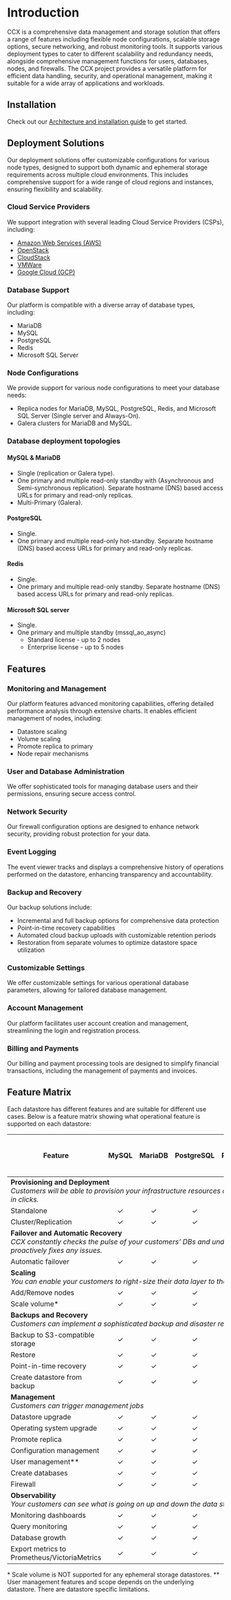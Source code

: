 # Introduction

CCX is a comprehensive data management and storage solution that offers a range of features including flexible node configurations, scalable storage options, secure networking, and robust monitoring tools. It supports various deployment types to cater to different scalability and redundancy needs, alongside comprehensive management functions for users, databases, nodes, and firewalls. The CCX project provides a versatile platform for efficient data handling, security, and operational management, making it suitable for a wide array of applications and workloads.

## Installation
Check out our [Architecture and installation guide](Installation/Index.md) to get started.

## Deployment Solutions

Our deployment solutions offer customizable configurations for various node types, designed to support both dynamic and ephemeral storage requirements across multiple cloud environments. This includes comprehensive support for a wide range of cloud regions and instances, ensuring flexibility and scalability.

### Cloud Service Providers

We support integration with several leading Cloud Service Providers (CSPs), including:

- [Amazon Web Services (AWS)](Installation/Cloud-Providers/aws.md)
- [OpenStack](Installation/Cloud-Providers/openstack.md)
- [CloudStack](Installation/Cloud-Providers/cloudstack.md)
- [VMWare](Installation/Cloud-Providers/vmware.md)
- [Google Cloud (GCP)](Installation/Cloud-Providers/gcp.md)
### Database Support

Our platform is compatible with a diverse array of database types, including:

- MariaDB
- MySQL
- PostgreSQL
- Redis
- Microsoft SQL Server

### Node Configurations

We provide support for various node configurations to meet your database needs:

- Replica nodes for MariaDB, MySQL, PostgreSQL, Redis, and Microsoft SQL Server (Single server and Always-On).
- Galera clusters for MariaDB and MySQL.

### Database deployment topologies

#### MySQL & MariaDB

- Single (replication or Galera type).
- One primary and multiple read-only standby with (Asynchronous and Semi-synchronous replication). Separate hostname (DNS) based access URLs for primary and read-only replicas.
- Multi-Primary (Galera).

#### PostgreSQL

- Single.
- One primary and multiple read-only hot-standby. Separate hostname (DNS) based access URLs for primary and read-only replicas.

#### Redis

- Single.
- One primary and multiple read-only standby. Separate hostname (DNS) based access URLs for primary and read-only replicas.

#### Microsoft SQL server

- Single.
- One primary and multiple standby (mssql_ao_async)
  - Standard license - up to 2 nodes
  - Enterprise license - up to 5 nodes

## Features

### Monitoring and Management

Our platform features advanced monitoring capabilities, offering detailed performance analysis through extensive charts. It enables efficient management of nodes, including:

- Datastore scaling
- Volume scaling
- Promote replica to primary
- Node repair mechanisms

### User and Database Administration

We offer sophisticated tools for managing database users and their permissions, ensuring secure access control.

### Network Security

Our firewall configuration options are designed to enhance network security, providing robust protection for your data.

### Event Logging

The event viewer tracks and displays a comprehensive history of operations performed on the datastore, enhancing transparency and accountability.

### Backup and Recovery

Our backup solutions include:

- Incremental and full backup options for comprehensive data protection
- Point-in-time recovery capabilities
- Automated cloud backup uploads with customizable retention periods
- Restoration from separate volumes to optimize datastore space utilization

### Customizable Settings

We offer customizable settings for various operational database parameters, allowing for tailored database management.

### Account Management

Our platform facilitates user account creation and management, streamlining the login and registration process.

### Billing and Payments

Our billing and payment processing tools are designed to simplify financial transactions, including the management of payments and invoices.

## Feature Matrix

Each datastore has different features and are suitable for different use cases. Below is a feature matrix showing what operational feature is supported on each datastore:

<table><thead>
  <tr>
    <th rowspan="2">Feature</th>
    <th rowspan="2">MySQL</th>
    <th rowspan="2">MariaDB</th>
    <th rowspan="2">PostgreSQL</th>
    <th rowspan="2">Redis</th>
    <th colspan="2">Microsoft SQL Server</th>
  </tr>
  <tr>
    <th>Standalone</th>
    <th colspan="2">AlwaysOn<br/>(Standard license)</th>
  </tr>
  </thead>
<tbody>
  <tr>
    <td colspan="7"><strong>Provisioning and Deployment</strong><br/><i>Customers will be able to provision your infrastructure resources and deploy a database on them in clicks.</i></td>
  </tr>
  <tr>
    <td>Standalone</td>
    <td><center>&check;</center></td>
    <td><center>&check;</center></td>
    <td><center>&check;</center></td>
    <td><center>&check;</center></td>
    <td><center>&check;</center></td>
    <td><center>&check;</center></td>
  </tr>
  <tr>
    <td>Cluster/Replication</td>
    <td><center>&check;</center></td>
    <td><center>&check;</center></td>
    <td><center>&check;</center></td>
    <td><center>&check;</center></td>
    <td><center>&cross;</center></td>
    <td><center>&check;</center></td>
  </tr>
  <tr>
    <td colspan="7"><strong>Failover and Automatic Recovery</strong><br/><i>CCX constantly checks the pulse of your customers’ DBs and underlying resources and proactively fixes any issues.</i></td>
  </tr>
  <tr>
    <td>Automatic failover</td>
    <td><center>&check;</center></td>
    <td><center>&check;</center></td>
    <td><center>&check;</center></td>
    <td><center>&check;</center></td>
    <td><center>&cross;</center></td>
    <td><center>&check;</center></td>
  </tr>
  <tr>
    <td colspan="7"><strong>Scaling</strong><br/><i>You can enable your customers to right-size their data layer to their specific requirements.</i></td>
  </tr>
  <tr>
    <td>Add/Remove nodes</td>
    <td><center>&check;</center></td>
    <td><center>&check;</center></td>
    <td><center>&check;</center></td>
    <td><center>&check;</center></td>
    <td><center>&cross;</center></td>
    <td><center>&check;</center></td>
  </tr>
  <tr>
    <td>Scale volume*</td>
    <td><center>&check;</center></td>
    <td><center>&check;</center></td>
    <td><center>&check;</center></td>
    <td><center>&check;</center></td>
    <td><center>&check;</center></td>
    <td><center>&check;</center></td>
  </tr>
  <tr>
    <td colspan="7"><strong>Backups and Recovery</strong><br/><i>Customers can implement a sophisticated backup and disaster recovery strategy.</i></td>
  </tr>
  <tr>
    <td>Backup to S3-compatible storage</td>
    <td><center>&check;</center></td>
    <td><center>&check;</center></td>
    <td><center>&check;</center></td>
    <td><center>&check;</center></td>
    <td><center>&check;</center></td>
    <td><center>&check;</center></td>
  </tr>
  <tr>
    <td>Restore</td>
    <td><center>&check;</center></td>
    <td><center>&check;</center></td>
    <td><center>&check;</center></td>
    <td><center>&check;</center></td>
    <td><center>&check;</center></td>
    <td><center>&check;</center></td>
  </tr>
  <tr>
    <td>Point-in-time recovery</td>
    <td><center>&check;</center></td>
    <td><center>&check;</center></td>
    <td><center>&check;</center></td>
    <td><center>&check;</center></td>
    <td><center>&cross;</center></td>
    <td><center>&check;</center></td>
  </tr>
  <tr>
    <td>Create datastore from backup</td>
    <td><center>&check;</center></td>
    <td><center>&check;</center></td>
    <td><center>&check;</center></td>
    <td><center>&cross;</center></td>
    <td><center>&cross;</center></td>
    <td><center>&cross;</center></td>
  </tr>
  <tr>
    <td colspan="7"><strong>Management</strong><br/><i>Customers can trigger management jobs</i></td>
  </tr>
  <tr>
    <td>Datastore upgrade</td>
    <td><center>&check;</center></td>
    <td><center>&check;</center></td>
    <td><center>&check;</center></td>
    <td><center>&check;</center></td>
    <td><center>&check;</center></td>
    <td><center>&check;</center></td>
  </tr>
  <tr>
    <td>Operating system upgrade</td>
    <td><center>&check;</center></td>
    <td><center>&check;</center></td>
    <td><center>&check;</center></td>
    <td><center>&check;</center></td>
    <td><center>&check;</center></td>
    <td><center>&check;</center></td>
  </tr>
  <tr>
    <td>Promote replica</td>
    <td><center>&check;</center></td>
    <td><center>&check;</center></td>
    <td><center>&check;</center></td>
    <td><center>&check;</center></td>
    <td><center>&check;</center></td>
    <td><center>&check;</center></td>
  </tr>
  <tr>
    <td>Configuration management</td>
    <td><center>&check;</center></td>
    <td><center>&check;</center></td>
    <td><center>&check;</center></td>
    <td><center>&check;</center></td>
    <td><center>&cross;</center></td>
    <td><center>&cross;</center></td>
  </tr>
  <tr>
    <td>User management**</td>
    <td><center>&check;</center></td>
    <td><center>&check;</center></td>
    <td><center>&check;</center></td>
    <td><center>&check;</center></td>
    <td><center>&check;</center></td>
    <td><center>&check;</center></td>
  </tr>
  <tr>
    <td>Create databases</td>
    <td><center>&check;</center></td>
    <td><center>&check;</center></td>
    <td><center>&check;</center></td>
    <td><center>&check;</center></td>
    <td><center>&cross;</center></td>
    <td><center>&cross;</center></td>
  </tr>
  <tr>
    <td>Firewall</td>
    <td><center>&check;</center></td>
    <td><center>&check;</center></td>
    <td><center>&check;</center></td>
    <td><center>&check;</center></td>
    <td><center>&check;</center></td>
    <td><center>&check;</center></td>
  </tr>
  <tr>
    <td colspan="7"><strong>Observability</strong><br/><i>Your customers can see what is going on up and down the data stack, pinpointing any issues.</i></td>
  </tr>
  <tr>
    <td>Monitoring dashboards</td>
    <td><center>&check;</center></td>
    <td><center>&check;</center></td>
    <td><center>&check;</center></td>
    <td><center>&check;</center></td>
    <td><center>&check;</center></td>
    <td><center>&check;</center></td>
  </tr>
  <tr>
    <td>Query monitoring</td>
    <td><center>&check;</center></td>
    <td><center>&check;</center></td>
    <td><center>&check;</center></td>
    <td><center>&check;</center></td>
    <td><center>&check;</center></td>
    <td><center>&check;</center></td>
  </tr>
  <tr>
    <td>Database growth</td>
    <td><center>&check;</center></td>
    <td><center>&check;</center></td>
    <td><center>&check;</center></td>
    <td><center>&check;</center></td>
    <td><center>&cross;</center></td>
    <td><center>&check;</center></td>
  </tr>
  <tr>
    <td>Export metrics to Prometheus/VictoriaMetrics</td>
    <td><center>&check;</center></td>
    <td><center>&check;</center></td>
    <td><center>&check;</center></td>
    <td><center>&check;</center></td>
    <td><center>&check;</center></td>
    <td><center>&check;</center></td>
  </tr>
</tbody></table>

\* Scale volume is NOT supported for any ephemeral storage datastores.
\*\* User management features and scope depends on the underlying datastore. There are datastore specific limitations.
